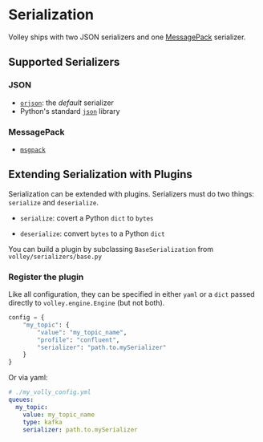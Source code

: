 # Serialization

Volley ships with two JSON serializers and one [MessagePack](https://msgpack.org/index.html) serializer.


## Supported Serializers
### JSON
- [`orjson`](https://github.com/ijl/orjson): the *default* serializer
- Python's standard [`json`](https://docs.python.org/3/library/json.html) library

### MessagePack
- [`msgpack`](https://github.com/msgpack/msgpack-python)


## Extending Serialization with Plugins

Serialization can be extended with plugins. Serializers must do two things: `serialize` and `deserialize`. 

- `serialize`: covert a Python `dict` to `bytes`

- `deserialize`: convert `bytes` to a Python `dict`

You can build a plugin by subclassing `BaseSerialization` from `volley/serializers/base.py`
### Register the plugin

Like all configuration, they can be specified in either `yaml` or a `dict` passed directly to `volley.engine.Engine` (but not both).

```python
config = {
    "my_topic": {
        "value": "my_topic_name",
        "profile": "confluent",
        "serializer": "path.to.mySerializer"
    }
}
```
Or via yaml:

```yml
# ./my_volly_config.yml
queues:
  my_topic:
    value: my_topic_name
    type: kafka
    serializer: path.to.mySerializer
```